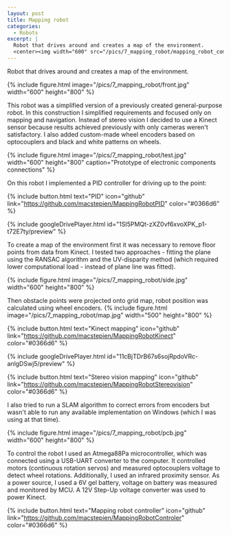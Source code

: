 ```yaml
---
layout: post
title: Mapping robot
categories:
  - Robots
excerpt: |
  Robot that drives around and creates a map of the environment.
  <center><img width="600" src="/pics/7_mapping_robot/mapping_robot_compressed.jpg"></center>
---
```


Robot that drives around and creates a map of the environment.

{% include figure.html image="/pics/7_mapping_robot/front.jpg" width="600" height="800" %}

This robot was a simplified version of a previously created general-purpose robot. In this construction I simplified requirements and focused only on mapping and navigation. Instead of stereo vision I decided to use a Kinect sensor because results achieved previously with only cameras weren't satisfactory. I also added custom-made wheel encoders based on optocouplers and black and white patterns on wheels.

{% include figure.html image="/pics/7_mapping_robot/test.jpg"  width="600" height="800" caption="Prototype of electronic components connections" %}

On this robot I implemented a PID controller for driving up to the point:

{% include button.html text="PID" icon="github" link="https://github.com/macstepien/MappingRobotPID" color="#0366d6" %}

{% include googleDrivePlayer.html id="1SI5PMQt-zXZ0vf6xvoXPK_p1-t72E7ty/preview" %}

To create a map of the environment first it was necessary to remove floor points from data from Kinect. I tested two approaches - fitting the plane using the RANSAC algorithm and the UV-disparity method (which required lower computational load - instead of plane line was fitted).

{% include figure.html image="/pics/7_mapping_robot/side.jpg" width="600" height="800" %}

Then obstacle points were projected onto grid map, robot position was calculated using wheel encoders.
{% include figure.html image="/pics/7_mapping_robot/map.jpg" width="500" height="800" %}

{% include button.html text="Kinect mapping" icon="github" link="https://github.com/macstepien/MappingRobotKinect" color="#0366d6" %}

{% include googleDrivePlayer.html id="11cBjTDrB67s6sojRpdoVRc-anlgDSwj5/preview" %}

{% include button.html text="Stereo vision mapping" icon="github" link="https://github.com/macstepien/MappingRobotStereovision" color="#0366d6" %}

I also tried to run a SLAM algorithm to correct errors from encoders but wasn't able to run any available implementation on Windows (which I was using at that time).

{% include figure.html image="/pics/7_mapping_robot/pcb.jpg" width="600" height="800" %}

To control the robot I used an Atmega88Pa microcontroller, which was connected using a USB-UART converter to the computer. It controlled motors (continuous rotation servos) and measured optocouplers voltage to detect wheel rotations. Additionally, I used an infrared proximity sensor. As a power source, I used a 6V gel battery, voltage on battery was measured and monitored by MCU. A 12V Step-Up voltage converter was used to power Kinect. 

{% include button.html text="Mapping robot controller" icon="github" link="https://github.com/macstepien/MappingRobotControler" color="#0366d6" %}
